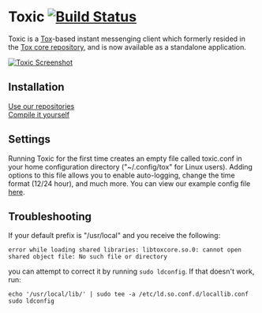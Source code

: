 # Toxic [![Build Status](https://travis-ci.org/Tox/toxic.png?branch=master)](https://travis-ci.org/Tox/toxic)
Toxic is a [Tox](https://tox.chat)-based instant messenging client which formerly resided in the [Tox core repository](https://github.com/irungentoo/toxcore), and is now available as a standalone application.

[![Toxic Screenshot](https://i.imgur.com/san99Z2.png "Home Screen")](https://i.imgur.com/san99Z2.png)

## Installation
[Use our repositories](https://wiki.tox.chat/doku.php?id=developers:binaries#other_linux)<br />
[Compile it yourself](/INSTALL.md)

## Settings
Running Toxic for the first time creates an empty file called toxic.conf in your home configuration directory ("~/.config/tox" for Linux users). Adding options to this file allows you to enable auto-logging, change the time format (12/24 hour), and much more.
You can view our example config file [here](misc/toxic.conf.example).

## Troubleshooting
If your default prefix is "/usr/local" and you receive the following:
```
error while loading shared libraries: libtoxcore.so.0: cannot open shared object file: No such file or directory
```
you can attempt to correct it by running `sudo ldconfig`. If that doesn't work, run:
```
echo '/usr/local/lib/' | sudo tee -a /etc/ld.so.conf.d/locallib.conf
sudo ldconfig
```

